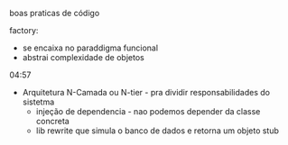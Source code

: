 boas praticas de código

factory:
- se encaixa no paraddigma funcional
- abstrai complexidade de objetos

04:57
- Arquitetura N-Camada ou N-tier - pra dividir responsabilidades do sistetma 
    - injeção de dependencia - nao podemos depender da classe concreta
    - lib rewrite que simula o banco de dados e retorna um objeto stub
